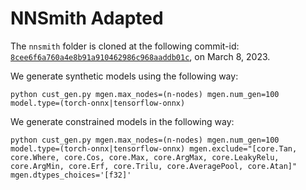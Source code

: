 # NNSmith Adapted
The `nnsmith` folder is cloned at the following commit-id: [`8cee6f6a760a4e8b91a910462986c968aaddb01c`](https://github.com/ise-uiuc/nnsmith/tree/8cee6f6a760a4e8b91a910462986c968aaddb01c), on March 8, 2023.


We generate synthetic models using the following way:
```
python cust_gen.py mgen.max_nodes=(n-nodes) mgen.num_gen=100 model.type=(torch-onnx|tensorflow-onnx)
```

We generate constrained models in the following way:
```
python cust_gen.py mgen.max_nodes=(n-nodes) mgen.num_gen=100 model.type=(torch-onnx|tensorflow-onnx) mgen.exclude="[core.Tan, core.Where, core.Cos, core.Max, core.ArgMax, core.LeakyRelu, core.ArgMin, core.Erf, core.Trilu, core.AveragePool, core.Atan]" mgen.dtypes_choices='[f32]'
```